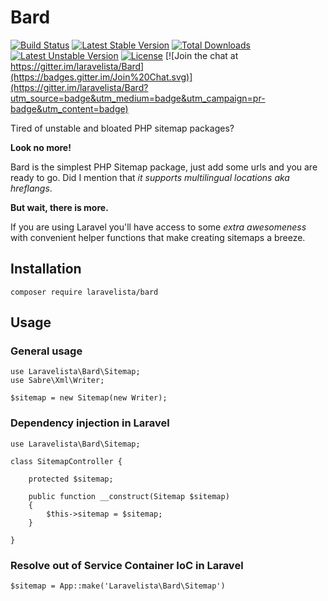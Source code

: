# Bard

[![Build Status](https://travis-ci.org/laravelista/Bard.svg)](https://travis-ci.org/laravelista/Bard) [![Latest Stable Version](https://poser.pugx.org/laravelista/bard/v/stable.svg)](https://packagist.org/packages/laravelista/bard) [![Total Downloads](https://poser.pugx.org/laravelista/bard/downloads.svg)](https://packagist.org/packages/laravelista/bard) [![Latest Unstable Version](https://poser.pugx.org/laravelista/bard/v/unstable.svg)](https://packagist.org/packages/laravelista/bard) [![License](https://poser.pugx.org/laravelista/bard/license.svg)](https://packagist.org/packages/laravelista/bard) [![Join the chat at https://gitter.im/laravelista/Bard](https://badges.gitter.im/Join%20Chat.svg)](https://gitter.im/laravelista/Bard?utm_source=badge&utm_medium=badge&utm_campaign=pr-badge&utm_content=badge) 

Tired of unstable and bloated PHP sitemap packages?
 
**Look no more!** 

Bard is the simplest PHP Sitemap package, just add some urls and you are ready to go. Did I mention that *it supports multilingual locations aka hreflangs*. 
 
**But wait, there is more.** 
 
If you are using Laravel you'll have access to some *extra awesomeness* with convenient helper functions that make creating sitemaps a breeze.
 
## Installation
 
```
composer require laravelista/bard
```

## Usage

### General usage

```
use Laravelista\Bard\Sitemap;
use Sabre\Xml\Writer;

$sitemap = new Sitemap(new Writer);
```

### Dependency injection in Laravel

```
use Laravelista\Bard\Sitemap;

class SitemapController {

    protected $sitemap;

    public function __construct(Sitemap $sitemap) 
    {
        $this->sitemap = $sitemap;
    }

}
```

### Resolve out of Service Container IoC in Laravel

```
$sitemap = App::make('Laravelista\Bard\Sitemap')
```
